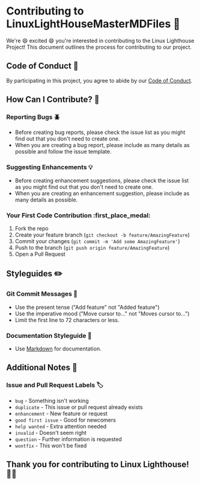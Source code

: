 # Contributing to LinuxLightHouseMasterMDFiles :house_with_garden:

We're :smile: excited :smile: you're interested in contributing to the Linux Lighthouse Project! This document outlines the process for contributing to our project.

## Code of Conduct :book:

By participating in this project, you agree to abide by our [Code of Conduct](code-of-conduct.md).

## How Can I Contribute? :raising_hand:

### Reporting Bugs :beetle:

- Before creating bug reports, please check the issue list as you might find out that you don't need to create one.
- When you are creating a bug report, please include as many details as possible and follow the issue template.

### Suggesting Enhancements :bulb:

- Before creating enhancement suggestions, please check the issue list as you might find out that you don't need to create one.
- When you are creating an enhancement suggestion, please include as many details as possible.

### Your First Code Contribution :first_place_medal:

1. Fork the repo
2. Create your feature branch (`git checkout -b feature/AmazingFeature`)
3. Commit your changes (`git commit -m 'Add some AmazingFeature'`)
4. Push to the branch (`git push origin feature/AmazingFeature`)
5. Open a Pull Request

## Styleguides :pencil2:

### Git Commit Messages :speech_balloon:

- Use the present tense ("Add feature" not "Added feature")
- Use the imperative mood ("Move cursor to..." not "Moves cursor to...")
- Limit the first line to 72 characters or less.

### Documentation Styleguide :notebook:

- Use [Markdown](LightHouseMarkDownStyleGuide.md) for documentation.

## Additional Notes :notebook:

### Issue and Pull Request Labels :label:

- `bug` - Something isn't working
- `duplicate` - This issue or pull request already exists
- `enhancement` - New feature or request
- `good first issue` - Good for newcomers
- `help wanted` - Extra attention needed
- `invalid` - Doesn't seem right
- `question` - Further information is requested
- `wontfix` - This won't be fixed

## Thank you for contributing to Linux Lighthouse! :tada::clap:
